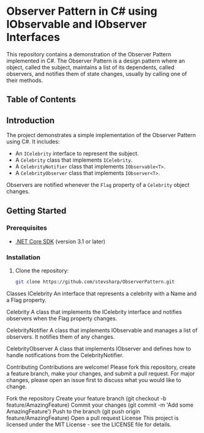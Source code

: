 # Observer Pattern in C# using IObservable and IObserver Interfaces

This repository contains a demonstration of the Observer Pattern implemented in C#. The Observer Pattern is a design pattern where an object, called the subject, maintains a list of its dependents, called observers, and notifies them of state changes, usually by calling one of their methods.

## Table of Contents

## Introduction

The project demonstrates a simple implementation of the Observer Pattern using C#. It includes:
- An `ICelebrity` interface to represent the subject.
- A `Celebrity` class that implements `ICelebrity`.
- A `CelebrityNotifier` class that implements `IObservable<T>`.
- A `CelebrityObserver` class that implements `IObserver<T>`.

Observers are notified whenever the `Flag` property of a `Celebrity` object changes.

## Getting Started

### Prerequisites

- [.NET Core SDK](https://dotnet.microsoft.com/download) (version 3.1 or later)

### Installation

1. Clone the repository:
   ```bash
   git clone https://github.com/stevsharp/ObserverPattern.git

Classes
ICelebrity
An interface that represents a celebrity with a Name and a Flag property.

Celebrity
A class that implements the ICelebrity interface and notifies observers when the Flag property changes.

CelebrityNotifier
A class that implements IObservable<CelebrityFlagChangedEventArgs> and manages a list of observers. It notifies them of any changes.

CelebrityObserver
A class that implements IObserver<CelebrityFlagChangedEventArgs> and defines how to handle notifications from the CelebrityNotifier.

Contributing
Contributions are welcome! Please fork this repository, create a feature branch, make your changes, and submit a pull request. For major changes, please open an issue first to discuss what you would like to change.

Fork the repository
Create your feature branch (git checkout -b feature/AmazingFeature)
Commit your changes (git commit -m 'Add some AmazingFeature')
Push to the branch (git push origin feature/AmazingFeature)
Open a pull request
License
This project is licensed under the MIT License - see the LICENSE file for details.
